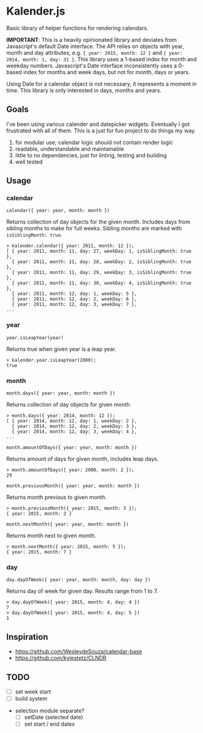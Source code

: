 # Kalender.js

Basic library of helper functions for rendering calendars.

**IMPORTANT**: This is a heavily opinionated library and deviates from
Javascript's default Date interface. The API relies on objects with year, month
and day attributes, e.g.
`{ year: 2015, month: 12 }` and `{ year: 2014, month: 1, day: 31 }`.
This library uses a 1-based index for month and weekday numbers. Javascript's
Date interface inconsistently uses a 0-based index for months and week days,
but not for month, days or years.

Using Date for a calendar object is not necessary, it represents a moment in
time. This library is only interested in days, months and years.


## Goals

I've been using various calender and datepicker widgets. Eventually I got
frustrated with all of them. This is a just for fun project to do things my way.

1. for modular use; calendar logic should not contain render logic
2. readable, understandable and maintainable
3. little to no dependencies, just for linting, testing and building
4. well tested


## Usage


### calendar

`calendar({ year: year, month: month })`

Returns collection of day objects for the given month. Includes days from
sibling months to make for full weeks. Sibling months are marked with
`isSiblingMonth: true`.

    > kalender.calendar({ year: 2011, month: 12 });
    [ { year: 2011, month: 11, day: 27, weekDay: 1, isSiblingMonth: true },
      { year: 2011, month: 11, day: 28, weekDay: 2, isSiblingMonth: true },
      { year: 2011, month: 11, day: 29, weekDay: 3, isSiblingMonth: true },
      { year: 2011, month: 11, day: 30, weekDay: 4, isSiblingMonth: true },
      { year: 2011, month: 12, day: 1, weekDay: 5 },
      { year: 2011, month: 12, day: 2, weekDay: 6 },
      { year: 2011, month: 12, day: 3, weekDay: 7 },
    ...


### year

`year.isLeapYear(year)`

Returns true when given year is a leap year.

    > kalender.year.isLeapYear(2000);
    true


### month

`month.days({ year: year, month: month })`

Returns collection of day objects for given month.

    > month.days({ year: 2014, month: 12 });
    [ { year: 2014, month: 12, day: 1, weekDay: 2 },
      { year: 2014, month: 12, day: 2, weekDay: 3 },
      { year: 2014, month: 12, day: 3, weekDay: 4 },
    ...


`month.amountOfDays({ year: year, month: month })`

Returns amount of days for given month, includes leap days.

    > month.amountOfDays({ year: 2000, month: 2 });
    29


`month.previousMonth({ year: year, month: month })`

Returns month previous to given month.

    > month.previousMonth({ year: 2015, month: 3 });
    { year: 2015, month: 2 }


`month.nextMonth({ year: year, month: month })`

Returns month next to given month.

    > month.nextMonth({ year: 2015, month: 5 });
    { year: 2015, month: 7 }


### day

`day.dayOfWeek({ year: year, month: month, day: day })`

Returns day of week for given day. Results range from 1 to 7.

    > day.dayOfWeek({ year: 2015, month: 4, day: 4 })
    7
    > day.dayOfWeek({ year: 2015, month: 4, day: 5 })
    1


## Inspiration

- https://github.com/WesleydeSouza/calendar-base
- https://github.com/kylestetz/CLNDR


## TODO

- [ ] set week start
- [ ] build system

- selection module separate?
    - [ ] setDate (selected date)
    - [ ] set start / end dates
